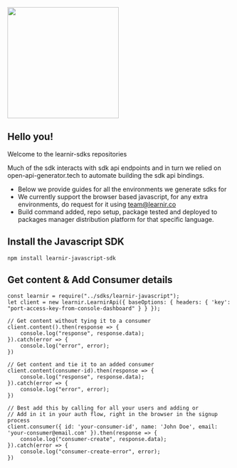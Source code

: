 [<img src="https://learnir.co/logo.svg" width="250"/>](https://learnir.co/logo.svg)

## Hello you!
Welcome to the learnir-sdks repositories

Much of the sdk interacts with sdk api endpoints and in turn we relied on open-api-generator.tech to
automate building the sdk api bindings.
- Below we provide guides for all the environments we generate sdks for
- We currently support the browser based javascript, for any extra environments, do request for it using team@learnir.co
- Build command added, repo setup, package tested and deployed to packages manager distribution platform for that specific language.



## Install the Javascript SDK
``
npm install learnir-javascript-sdk
``

## Get content & Add Consumer details
````
const learnir = require("../sdks/learnir-javascript");
let client = new learnir.LearnirApi({ baseOptions: { headers: { 'key': "port-access-key-from-console-dashboard" } } });

// Get content without tying it to a consumer
client.content().then(response => {
    console.log("response", response.data);
}).catch(error => {
    console.log("error", error);
})

// Get content and tie it to an added consumer 
client.content(consumer-id).then(response => {
    console.log("response", response.data);
}).catch(error => {
    console.log("error", error);
})

// Best add this by calling for all your users and adding or
// Add in it in your auth flow, right in the browser in the signup process
client.consumer({ id: 'your-consumer-id', name: 'John Doe', email: 'your-consumer@email.com' }).then(response => {
    console.log("consumer-create", response.data);
}).catch(error => {
    console.log("consumer-create-error", error);
})
`````